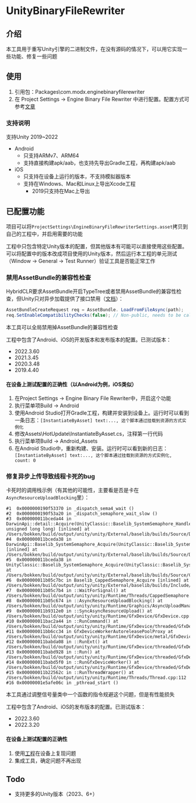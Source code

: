 # UnityBinaryFileRewriter

## 介绍
本工具用于重写Unity引擎的二进制文件，在没有源码的情况下，可以用它实现一些功能、修复一些问题

## 使用
1. 引用包：Packages\com.modx.enginebinaryfilerewriter
2. 在 Project Settings -> Engine Binary File Rewriter 中进行配置。配置方式可参考[文章](https://alanliu90.hatenablog.com/entry/2025/04/23/Unity%E4%B8%AD%E5%85%A8%E5%B1%80%E7%A6%81%E7%94%A8AssetBundle%E7%9A%84%E5%85%BC%E5%AE%B9%E6%80%A7%E6%A3%80%E6%9F%A5)

### 支持说明
支持Unity 2019~2022
* Android
  * 只支持ARMv7、ARM64
  * 支持直接构建apk/aab，也支持先导出Gradle工程，再构建apk/aab
* iOS
  * 只支持在设备上运行的版本，不支持模拟器版本
  * 支持在Windows、Mac和Linux上导出Xcode工程
    * 2019只支持在Mac上导出

## 已配置功能
项目可以将`ProjectSettings\EngineBinaryFileRewriterSettings.asset`拷贝到自己的工程中，并启用需要的功能

工程中只包含特定Unity版本的配置，但其他版本有可能可以直接使用这些配置。
可以将配置中的版本改成项目使用的Unity版本，然后运行本工程的单元测试（Window -> General -> Test Runner）验证工具是否能正常工作

### 禁用AssetBundle的兼容性检查
HybridCLR要求AssetBundle开启TypeTree或者禁用AssetBundle的兼容性检查，但Unity只对异步加载提供了接口禁用（[文档](https://hybridclr.doc.code-philosophy.com/en/docs/basic/monobehaviour)）：
```cs
AssetBundleCreateRequest req = AssetBundle. LoadFromFileAsync(path);
req.SetEnableCompatibilityChecks(false); // Non-public, needs to be called by reflection
```
本工具可以全局禁用掉AssetBundle的兼容性检查

工程中包含了Android、iOS的开发版本和发布版本的配置。已测试版本：
* 2022.3.60
* 2021.3.45
* 2020.3.48
* 2019.4.40

#### 在设备上测试配置的正确性（以Android为例，iOS类似）
1. 在Project Settings -> Engine Binary File Rewriter中，开启这个功能
2. 执行菜单项Build -> Android
3. 使用Android Studio打开Gradle工程，构建并安装到设备上。运行时可以看到一条日志：`[InstantiateByAsset] text:..., 这个脚本通过挂载到资源的方式实例化`
4. 修改Assets\HotUpdate\InstantiateByAsset.cs，注释第一行代码
5. 执行菜单项Build -> Android_Assets
6. 在Android Studio中，重新构建、安装。运行时可以看到新的日志：`[InstantiateByAsset] text:..., 这个脚本通过挂载到资源的方式实例化, count: 0`

### 修复异步上传导致线程卡死的bug
卡死时的调用栈示例（有其他的可能性，主要看是否是卡在`AsyncResourceUploadBlocking`里）：
```
#1  0x0000000190f53370 in _dispatch_sema4_wait ()
#2  0x0000000190f53a20 in _dispatch_semaphore_wait_slow ()
#3  0x000000011bceda44 in DarwinApi::detail::Acquire(UnityClassic::Baselib_SystemSemaphore_Handle, unsigned long long) [inlined] at /Users/bokken/build/output/unity/unity/External/baselib/builds/Source/Darwin/Baselib_SystemSemaphore_DarwinApi.inl.h:36
#4  0x000000011bceda38 in DarwinApi::Baselib_SystemSemaphore_Acquire(UnityClassic::Baselib_SystemSemaphore_Handle) [inlined] at /Users/bokken/build/output/unity/unity/External/baselib/builds/Source/Darwin/Baselib_SystemSemaphore_DarwinApi.inl.h:62
#5  0x000000011bceda38 in UnityClassic::Baselib_SystemSemaphore_Acquire(UnityClassic::Baselib_SystemSemaphore_Handle) at /Users/bokken/build/output/unity/unity/External/baselib/builds/Source/CProxy/Baselib_SystemSemaphore_CProxy.inl.h:19
#6  0x000000011b05c7bc in Baselib_CappedSemaphore_Acquire [inlined] at /Users/bokken/build/output/unity/unity/External/baselib/builds/Include/C/Internal/Baselib_CappedSemaphore_SemaphoreBased.inl.h:44
#7  0x000000011b05c7b4 in ::WaitForSignal() at /Users/bokken/build/output/unity/unity/Runtime/Threads/CappedSemaphore.h:29
#8  0x000000011b05c674 in ::AsyncResourceUploadBlocking() at /Users/bokken/build/output/unity/unity/Runtime/Graphics/AsyncUploadManager.cpp:524
#9  0x000000011b9312e0 in ::SyncAsyncResourceUpload() at /Users/bokken/build/output/unity/unity/Runtime/GfxDevice/GfxDevice.cpp:2320
#10 0x000000011bac2a44 in ::RunCommand() at /Users/bokken/build/output/unity/unity/Runtime/GfxDevice/threaded/GfxDeviceWorker.cpp:2521
#11 0x000000011bb6cc34 in GfxDeviceWorkerAutoreleasePoolProxy at /Users/bokken/build/output/unity/unity/Runtime/GfxDevice/metal/GfxDeviceMetal.mm:5876
#12 0x000000011babda08 in ::RunExt() at /Users/bokken/build/output/unity/unity/Runtime/GfxDevice/threaded/GfxDeviceWorker.cpp:375
#13 0x000000011babd928 in ::Run() at /Users/bokken/build/output/unity/unity/Runtime/GfxDevice/threaded/GfxDeviceWorker.cpp:353
#14 0x000000011babd5f0 in ::RunGfxDeviceWorker() at /Users/bokken/build/output/unity/unity/Runtime/GfxDevice/threaded/GfxDeviceWorker.cpp:332
#15 0x000000011b22562c in ::RunThreadWrapper() at /Users/bokken/build/output/unity/unity/Runtime/Threads/Thread.cpp:112
#16 0x00000001e5afe06c in _pthread_start ()
```

本工具通过调整信号量类中一个函数的指令规避这个问题，但是有性能损失

工程中包含了Android、iOS的发布版本的配置。已测试版本：
* 2022.3.60
* 2022.3.20

#### 在设备上测试配置的正确性
1. 使用[工程](https://discussions.unity.com/t/android-build-project-freezes-after-5-minutes-with-playerloop-in-profiler-at-60-000-ms/784527/337)在设备上复现问题
2. 集成工具，确定问题不再出现

## Todo
* 支持更多的Unity版本（2023、6+）
